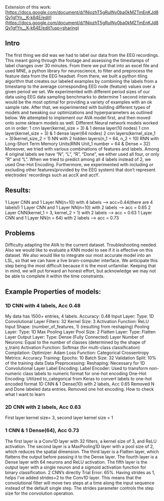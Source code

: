Extension of this work: [https://docs.google.com/document/d/1NiozhT5gRuINy0ba0kMZTmEnKJd8Qv1gfYn__K-k64E/edit](https://docs.google.com/document/d/1NiozhT5gRuINy0ba0kMZTmEnKJd8Qv1gfYn__K-k64E/edit?usp=sharing)
## Intro
The first thing we did was we had to label our data from the EEG recordings. This meant going through the footage and assessing the timestamps of label changes over 30 minutes. From there we put that into an excel file and used MNE, a python library for neuroscience, to filter and preprocess the feature data from the EEG headset. From there, we built a python tiling algorithm that creates our labeled examples by combining the labels from a timestamp to the average corresponding EEG node (feature) values over a given period we set. We experimented with different period sizes of our data using EEG data sampling benchmarks to determine 1 second intervals would be the most optimal for providing a variety of examples with an ok sample rate. After that, we experimented with building different types of models and tweaking our optimizations and hyperparameters as outlined below. We attempted to implement our AVA model first, and then moved onto some sklearn models as well.
Different Neural network models worked on in order:
1 cnn layer(kernel_size = 3) & 1 dense layer(10 nodes)
1 cnn layer(kernel_size = 3) & 1 dense layer(64 nodes)
2 cnn layers(kernel_size_1 = 3)(kernel_size_2 = 1)
NN with 2 hidden layers(n_1 = 64, n_2 = 10)
RNN with Long-Short Term Memory Units(RNN Unit_1 number = 64 & Dense = 32)
Moreover, we tried with various combinations of features and labels. Among 4 original labels we have “N”, “L”, “R”, “Done”, we either used all four, or only “R” and “L”. When we tried to predict among all 4 labels instead of 2, we used One-Hot Encoding. Furthermore, we experimented with including or excluding other features(provided by the EEG system) that don’t represent electrodes’ recordings such as accX and accY.

## Results:
1 Layer CNN and 1 Layer NN(n=10) with 4 labels –> acc=0.44(there are 4 labels!)
1 Layer CNN and 1 Layer NN(n=10) with 2 labels –> acc = 0.65
2 Layer CNN(kernel_1 = 3, kernel_2 = 1) with 2 labels –> acc = 0.63
1 Layer CNN and 1 Layer NN(n = 64) with 2 labels –> acc = 0.73

## Problems
Difficulty adapting the AVA to the current dataset. Troubleshooting needed. Also we would like to evaluate a KNN model to see if it is effective on this dataset. We also would like to integrate our most accurate model into an LSL, so that we can have a live brain-computer interface. We anticipate this step being the most difficult because it is the most unfamiliar. Keeping that in mind, we will put forward an honest effort, but acknowledge we may not be able to complete it within the time constraints.

## Example Properties of models:
### 1D CNN with 4 labels, Acc 0.48
 My data has 1500+ entries, 4 labels. Accuracy: 0.48
Input Layer:
Type: 1D Convolutional Layer
Filters: 32
Kernel Size: 3
Activation Function: ReLU
Input Shape: (number_of_features, 1) (resulting from reshaping)
Pooling Layer:
Type: 1D Max Pooling Layer
Pool Size: 2
Flatten Layer:
Type: Flatten Layer
Output Layer:
Type: Dense (Fully Connected) Layer
Number of Neurons: Equal to the number of classes (determined by the shape of y_train)
Activation Function: Softmax (for multi-class classification)
Compilation:
Optimizer: Adam
Loss Function: Categorical Crossentropy
Metrics: Accuracy
Training:
Epochs: 10
Batch Size: 32
Validation Split: 10% of the training data
Data Preprocessing:
Reshaping: Necessary for 1D Convolutional Layer
Label Encoding:
Label Encoder: Used to transform non-numeric class labels to numeric format for one-hot encoding
One-Hot Encoding: Utilized to_categorical from Keras to convert labels to one-hot encoded format
1D CNN & 1 Dense(10) with 2 labels, Acc 0.65
Removed N and Done labeled data entries. Removed one hot encoding. 
How to check what I want to learn

### 2D CNN with 2 labels, Acc 0.63
First layer kernel size= 3, second layer kernel size = 1

### 1 CNN & 1 Dense(64), Acc 0.73
The first layer is a Conv1D layer with 32 filters, a kernel size of 3, and ReLU activation.
The second layer is a MaxPooling1D layer with a pool size of 2, which reduces the spatial dimension.
The third layer is a Flatten layer, which flattens the output before passing it to the Dense layer.
The fourth layer is a Dense layer with 64 neurons and ReLU activation.
The fifth layer is the output layer with a single neuron and a sigmoid activation function for binary classification.
2 CNN’s directly 
Trial Error: 65%. Having strides as 1, helps
I've added strides=2 to the Conv1D layer. This means that the convolutional filter will move two steps at a time along the input sequence instead of the default single step. The strides parameter controls the step size for the convolution operation.
